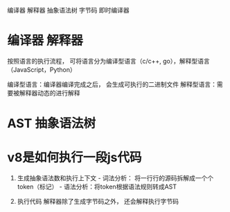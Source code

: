 编译器 解释器 抽象语法树 字节码 即时编译器

# 编译器 解释器
  按照语言的执行流程， 可将语言分为编译型语言（c/c++, go），解释型语言（JavaScript，Python）

  编译型语言：编译器编译完成之后， 会生成可执行的二进制文件
  解释型语言：需要被解释器动态的进行解释

# AST 抽象语法树

# v8是如何执行一段js代码  
  1. 生成抽象语法数和执行上下文
    - 词法分析： 将一行行的源码拆解成一个个token（标记）
    - 语法分析：将token根据语法规则转成AST

  2. 执行代码
    解释器除了生成字节码之外， 还会解释执行字节码